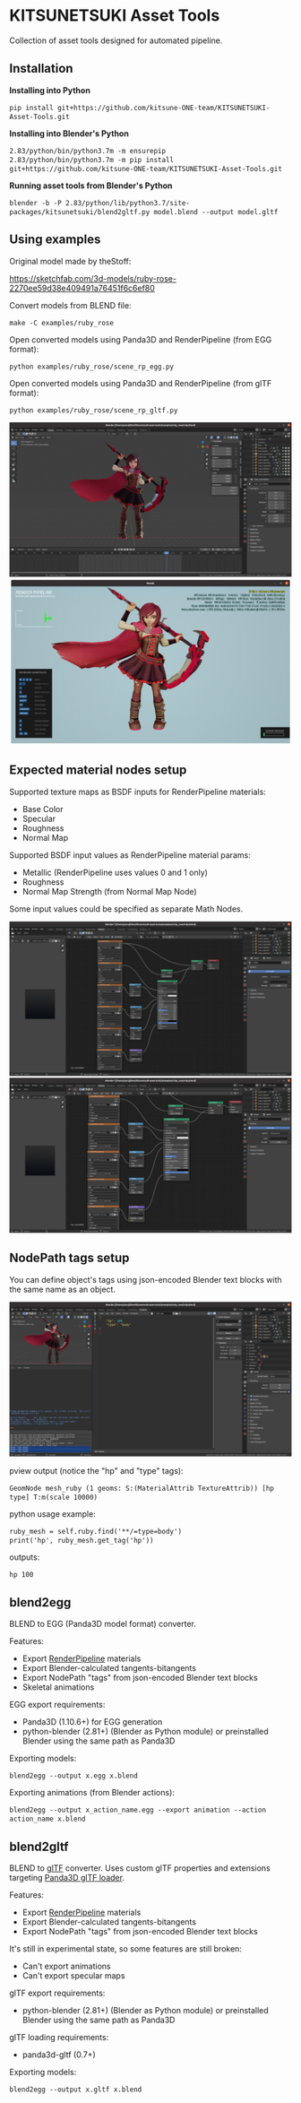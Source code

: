 KITSUNETSUKI Asset Tools
========================

Collection of asset tools designed for automated pipeline.


Installation
------------

**Installing into Python**

```
pip install git+https://github.com/kitsune-ONE-team/KITSUNETSUKI-Asset-Tools.git
```

**Installing into Blender's Python**

```
2.83/python/bin/python3.7m -m ensurepip
2.83/python/bin/python3.7m -m pip install git+https://github.com/kitsune-ONE-team/KITSUNETSUKI-Asset-Tools.git
```

**Running asset tools from Blender's Python**

```
blender -b -P 2.83/python/lib/python3.7/site-packages/kitsunetsuki/blend2gltf.py model.blend --output model.gltf
```


Using examples
--------------

Original model made by theStoff:

https://sketchfab.com/3d-models/ruby-rose-2270ee59d38e409491a76451f6c6ef80

Convert models from BLEND file:
```
make -C examples/ruby_rose
```

Open converted models using Panda3D and RenderPipeline (from EGG format):
```
python examples/ruby_rose/scene_rp_egg.py
```

Open converted models using Panda3D and RenderPipeline (from glTF format):
```
python examples/ruby_rose/scene_rp_gltf.py
```

![Preview in Blender](screenshots/preview_blender.png)
![Preview in RenderPipeline](screenshots/preview_rp1.png)


Expected material nodes setup
-----------------------------

Supported texture maps as BSDF inputs for RenderPipeline materials:
* Base Color
* Specular
* Roughness
* Normal Map

Supported BSDF input values as RenderPipeline material params:
* Metallic (RenderPipeline uses values 0 and 1 only)
* Roughness
* Normal Map Strength (from Normal Map Node)

Some input values could be specified as separate Math Nodes.

![Nodes 1](screenshots/nodes1.png)
![Nodes 2](screenshots/nodes2.png)


NodePath tags setup
-------------------

You can define object's tags using json-encoded Blender text blocks with the same name as an object.

![Text 1](screenshots/text1.png)

pview output (notice the "hp" and "type" tags):
```
GeomNode mesh_ruby (1 geoms: S:(MaterialAttrib TextureAttrib)) [hp type] T:m(scale 10000)
```

python usage example:
```
ruby_mesh = self.ruby.find('**/=type=body')
print('hp', ruby_mesh.get_tag('hp'))
```
outputs:
```
hp 100
```

blend2egg
---------

BLEND to EGG (Panda3D model format) converter.

Features:
* Export [RenderPipeline](https://github.com/tobspr/RenderPipeline) materials
* Export Blender-calculated tangents-bitangents
* Export NodePath "tags" from json-encoded Blender text blocks
* Skeletal animations

EGG export requirements:
* Panda3D (1.10.6+) for EGG generation
* python-blender (2.81+) (Blender as Python module) or preinstalled Blender using the same path as Panda3D

Exporting models:
```
blend2egg --output x.egg x.blend
```

Exporting animations (from Blender actions):
```
blend2egg --output x_action_name.egg --export animation --action action_name x.blend
```


blend2gltf
----------

BLEND to [glTF](https://github.com/KhronosGroup/glTF) converter.
Uses custom glTF properties and extensions targeting [Panda3D glTF loader](https://github.com/Moguri/panda3d-gltf).

Features:
* Export [RenderPipeline](https://github.com/tobspr/RenderPipeline) materials
* Export Blender-calculated tangents-bitangents
* Export NodePath "tags" from json-encoded Blender text blocks

It's still in experimental state, so some features are still broken:
* Can't export animations
* Can't export specular maps

glTF export requirements:
* python-blender (2.81+) (Blender as Python module) or preinstalled Blender using the same path as Panda3D

glTF loading requirements:
* panda3d-gltf (0.7+)

Exporting models:
```
blend2egg --output x.gltf x.blend
```

